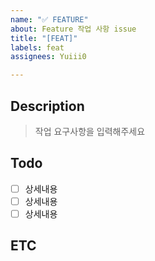 ```yaml
---
name: "✅ FEATURE"
about: Feature 작업 사항 issue
title: "[FEAT]"
labels: feat
assignees: Yuiii0

---
```


## Description
> 작업 요구사항을 입력해주세요

## Todo
- [ ] 상세내용
- [ ] 상세내용
- [ ] 상세내용

## ETC
